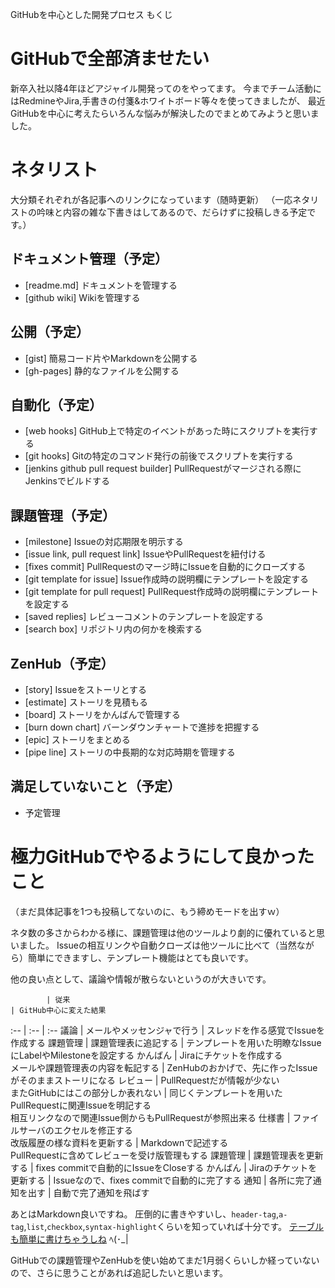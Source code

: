 GitHubを中心とした開発プロセス もくじ

# GitHubで全部済ませたい
新卒入社以降4年ほどアジャイル開発ってのをやってます。
今までチーム活動にはRedmineやJira,手書きの付箋&ホワイトボード等々を使ってきましたが、
最近GitHubを中心に考えたらいろんな悩みが解決したのでまとめてみようと思いました。

# ネタリスト
大分類それぞれが各記事へのリンクになっています（随時更新）
（一応ネタリストの吟味と内容の雑な下書きはしてあるので、だらけずに投稿しきる予定です。）

## ドキュメント管理（予定）
+ [readme.md] ドキュメントを管理する
+ [github wiki] Wikiを管理する

## 公開（予定）
+ [gist] 簡易コード片やMarkdownを公開する
+ [gh-pages] 静的なファイルを公開する

## 自動化（予定）
+ [web hooks] GitHub上で特定のイベントがあった時にスクリプトを実行する
+ [git hooks] Gitの特定のコマンド発行の前後でスクリプトを実行する
+ [jenkins github pull request builder] PullRequestがマージされる際にJenkinsでビルドする

## 課題管理（予定）
+ [milestone] Issueの対応期限を明示する
+ [issue link, pull request link] IssueやPullRequestを紐付ける
+ [fixes commit] PullRequestのマージ時にIssueを自動的にクローズする
+ [git template for issue] Issue作成時の説明欄にテンプレートを設定する
+ [git template for pull request] PullRequest作成時の説明欄にテンプレートを設定する
+ [saved replies] レビューコメントのテンプレートを設定する
+ [search box] リポジトリ内の何かを検索する

## ZenHub（予定）
+ [story] Issueをストーリとする
+ [estimate] ストーリを見積もる
+ [board] ストーリをかんばんで管理する
+ [burn down chart] バーンダウンチャートで進捗を把握する
+ [epic] ストーリをまとめる
+ [pipe line] ストーリの中長期的な対応時期を管理する

## 満足していないこと（予定）
+ 予定管理

# 極力GitHubでやるようにして良かったこと
（まだ具体記事を1つも投稿してないのに、もう締めモードを出すｗ）

ネタ数の多さからわかる様に、課題管理は他のツールより劇的に優れていると思いました。
Issueの相互リンクや自動クローズは他ツールに比べて（当然ながら）簡単にできますし、テンプレート機能はとても良いです。

他の良い点として、議論や情報が散らないというのが大きいです。

            | 従来                                                               | GitHub中心に変えた結果
:--         | :--                                                                | :--
議論        | メールやメッセンジャで行う                                         | スレッドを作る感覚でIssueを作成する
課題管理    | 課題管理表に追記する                                               | テンプレートを用いた明瞭なIssueにLabelやMilestoneを設定する
かんばん    | Jiraにチケットを作成する<br>メールや課題管理表の内容を転記する     | ZenHubのおかげで、先に作ったIssueがそのままストーリになる
レビュー    | PullRequestだが情報が少ない<br>またGitHubにはこの部分しか表れない  | 同じくテンプレートを用いたPullRequestに関連Issueを明記する<br>相互リンクなので関連Issue側からもPullRequestが参照出来る
仕様書      | ファイルサーバのエクセルを修正する<br>改版履歴の様な資料を更新する | Markdownで記述する<br>PullRequestに含めてレビューを受け版管理もする
課題管理    | 課題管理表を更新する                                               | fixes commitで自動的にIssueをCloseする
かんばん    | Jiraのチケットを更新する                                           | Issueなので、fixes commitで自動的に完了する
通知        | 各所に完了通知を出す                                               | 自動で完了通知を飛ばす

あとはMarkdown良いですね。
圧倒的に書きやすいし、`header-tag`,`a-tag`,`list`,`checkbox`,`syntax-highlight`くらいを知っていれば十分です。
[テーブルも簡単に書けちゃうしね](http://qiita.com/suzuki-hoge/items/0991dcc5e27c18346834) ﾍ(･_|

GitHubでの課題管理やZenHubを使い始めてまだ1月弱くらいしか経っていないので、さらに思うことがあれば追記したいと思います。
